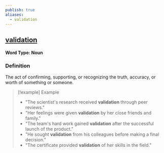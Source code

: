 ```yaml
---
publish: true
aliases:
  - validation
---
```


## [validation](https://dictionary.cambridge.org/dictionary/english/validation)

#### Word Type: Noun

### Definition
The act of confirming, supporting, or recognizing the truth, accuracy, or worth of something or someone.

> [!example] Example
> 
> - "The scientist's research received **validation** through peer reviews."
> - "Her feelings were given **validation** by her close friends and family."
> - "The team's hard work gained **validation** after the successful launch of the product."
> - "He sought **validation** from his colleagues before making a final decision."
> - "The certificate provided **validation** of her skills in the field."
